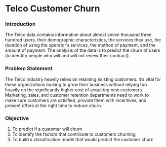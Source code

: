 # Telco Customer Churn

### Introduction

The Telco data contains information about almost seven thousand three hundred users, their demographic characteristics, the services they use, the duration of using the operator’s services, the method of payment, and the amount of payment. The analysis of the data is to predict the churn of users (to identify people who will and will not renew their contract).

### Problem Statement

The Telco industry heavily relies on retaining existing customers. It’s vital for these organizations looking to grow their business without relying too heavily on the significantly higher cost of acquiring new customers. Marketing, sales, and customer retention departments need to work to make sure customers are satisfied, provide them with incentives, and present offers at the right time to reduce churn.

### Objective

1. To predict if a customer will churn
2. To identify the factors that contribute to customers churning
3. To build a classification model that would predict the customer churn
